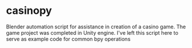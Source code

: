 # casinopy
Blender automation script for assistance in creation of a casino game. The game project was completed in Unity engine. I've left this script here to serve as example code for common bpy operations
